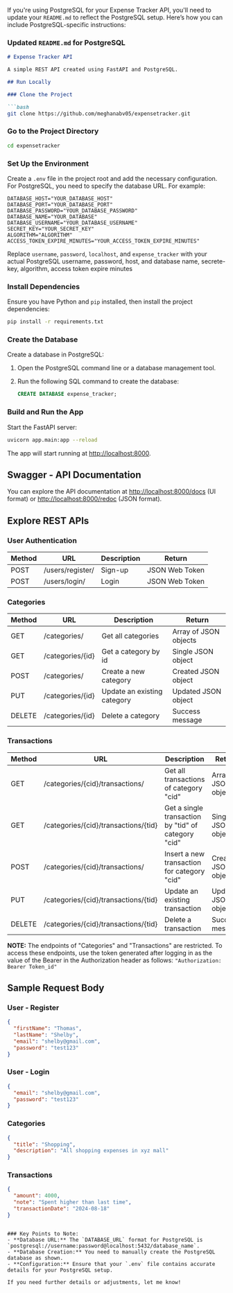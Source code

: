 If you're using PostgreSQL for your Expense Tracker API, you'll need to update your `README.md` to reflect the PostgreSQL setup. Here’s how you can include PostgreSQL-specific instructions:

### Updated `README.md` for PostgreSQL

```markdown
# Expense Tracker API

A simple REST API created using FastAPI and PostgreSQL.

## Run Locally

### Clone the Project

```bash
git clone https://github.com/meghanabv05/expensetracker.git
```

### Go to the Project Directory

```bash
cd expensetracker
```

### Set Up the Environment

Create a `.env` file in the project root and add the necessary configuration. For PostgreSQL, you need to specify the database URL. For example:

```env
DATABASE_HOST="YOUR_DATABASE_HOST"
DATABASE_PORT="YOUR_DATABASE_PORT"
DATABASE_PASSWORD="YOUR_DATABASE_PASSWORD"
DATABASE_NAME="YOUR_DATABASE"
DATABASE_USERNAME="YOUR_DATABASE_USERNAME"
SECRET_KEY="YOUR_SECRET_KEY"
ALGORITHM="ALGORITHM"
ACCESS_TOKEN_EXPIRE_MINUTES="YOUR_ACCESS_TOKEN_EXPIRE_MINUTES"
```

Replace `username`, `password`, `localhost`, and `expense_tracker` with your actual PostgreSQL username, password, host, and database name, secrete-key, algorithm, access token expire minutes

### Install Dependencies

Ensure you have Python and `pip` installed, then install the project dependencies:

```bash
pip install -r requirements.txt
```

### Create the Database

Create a database in PostgreSQL:

1. Open the PostgreSQL command line or a database management tool.
2. Run the following SQL command to create the database:

   ```sql
   CREATE DATABASE expense_tracker;
   ```

### Build and Run the App

Start the FastAPI server:

```bash
uvicorn app.main:app --reload
```

The app will start running at [http://localhost:8000](http://localhost:8000).

## Swagger - API Documentation

You can explore the API documentation at [http://localhost:8000/docs](http://localhost:8000/docs) (UI format) or [http://localhost:8000/redoc](http://localhost:8000/redoc) (JSON format).

## Explore REST APIs

### User Authentication

| Method | URL                   | Description | Return             |
|--------|-----------------------|-------------|--------------------|
| POST   | /users/register/      | Sign-up     | JSON Web Token     |
| POST   | /users/login/         | Login       | JSON Web Token     |

### Categories

| Method | URL                        | Description                          | Return                  |
|--------|----------------------------|--------------------------------------|-------------------------|
| GET    | /categories/               | Get all categories                   | Array of JSON objects   |
| GET    | /categories/{id}           | Get a category by id                 | Single JSON object      |
| POST   | /categories/               | Create a new category                | Created JSON object     |
| PUT    | /categories/{id}           | Update an existing category          | Updated JSON object     |
| DELETE | /categories/{id}           | Delete a category                    | Success message         |

### Transactions

| Method | URL                                | Description                                       | Return                  |
|--------|------------------------------------|---------------------------------------------------|-------------------------|
| GET    | /categories/{cid}/transactions/    | Get all transactions of category "cid"           | Array of JSON objects   |
| GET    | /categories/{cid}/transactions/{tid} | Get a single transaction by "tid" of category "cid" | Single JSON object      |
| POST   | /categories/{cid}/transactions/    | Insert a new transaction for category "cid"      | Created JSON object     |
| PUT    | /categories/{cid}/transactions/{tid} | Update an existing transaction                   | Updated JSON object     |
| DELETE | /categories/{cid}/transactions/{tid} | Delete a transaction                            | Success message         |

**NOTE:** The endpoints of "Categories" and "Transactions" are restricted. To access these endpoints, use the token generated after logging in as the value of the Bearer in the Authorization header as follows: `"Authorization: Bearer Token_id"`

## Sample Request Body

### User - Register

```json
{
  "firstName": "Thomas",
  "lastName": "Shelby",
  "email": "shelby@gmail.com",
  "password": "test123"
}
```

### User - Login

```json
{
  "email": "shelby@gmail.com",
  "password": "test123"
}
```

### Categories

```json
{
  "title": "Shopping",
  "description": "All shopping expenses in xyz mall"
}
```

### Transactions

```json
{
  "amount": 4000,
  "note": "Spent higher than last time",
  "transactionDate": "2024-08-18"
}
```
```

### Key Points to Note:
- **Database URL:** The `DATABASE_URL` format for PostgreSQL is `postgresql://username:password@localhost:5432/database_name`.
- **Database Creation:** You need to manually create the PostgreSQL database as shown.
- **Configuration:** Ensure that your `.env` file contains accurate details for your PostgreSQL setup.

If you need further details or adjustments, let me know!
